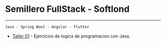 # Semillero FullStack - Softlond 
---

`Java - Spring Boot - Angular - Flutter`

*  <a href="https://github.com/IvanPaezCoronell/softlond-semillero/tree/main/ivan-paez-01">Taller 01</a> - Ejercicios de logica de programacion con Java.
